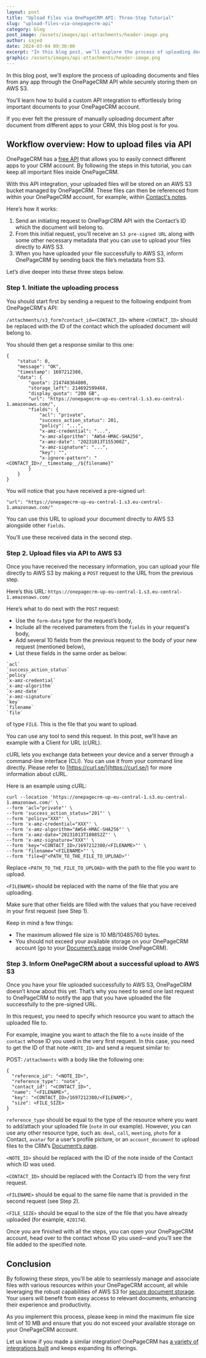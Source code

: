 ```yaml
---
layout: post
title: "Upload Files via OnePageCRM API: Three-Step Tutorial"
slug: "upload-files-via-onepagecrm-api"
category: blog
post_image: /assets/images/api-attachments/header-image.png
author: sajed
date: 2024-03-04 09:30:00
excerpt: "In this blog post, we’ll explore the process of uploading documents and files from any app through the OnePageCRM API while securely storing them on AWS S3."
graphic: /assets/images/api-attachments/header-image.png
---
```


In this blog post, we’ll explore the process of uploading documents and files from any app through the OnePageCRM API while securely storing them on AWS S3.

You’ll learn how to build a custom API integration to effortlessly bring important documents to your OnePageCRM account. 

If you ever felt the pressure of manually uploading document after document from different apps to your CRM, this blog post is for you.

## Workflow overview: How to upload files via API

OnePageCRM has a [free API](https://developer.onepagecrm.com/api) that allows you to easily connect different apps to your CRM account. By following the steps in this tutorial, you can keep all important files inside OnePageCRM.

With this API integration, your uploaded files will be stored on an AWS S3 bucket managed by OnePageCRM. These files can then be referenced from within your OnePageCRM account, for example, within [Contact's notes](https://www.onepagecrm.com/blog/organize-client-notes/). 

Here’s how it works:

1. Send an initiating request to OnePagrCRM API with the Contact’s ID which the document will belong to.
2. From this initial request, you’ll receive an `S3 pre-signed URL` along with some other necessary metadata that you can use to upload your files directly to AWS S3.
3. When you have uploaded your file successfully to AWS S3, inform OnePageCRM by sending back the file’s metadata from S3.

Let’s dive deeper into these three steps below.

### Step 1. Initiate the uploading process

You should start first by sending a request to the following endpoint from OnePageCRM's API: 

`/attachments/s3_form?contact_id=<CONTACT_ID>` where `<CONTACT_ID>` should be replaced with the ID of the contact which the uploaded document will belong to.

You should then get a response similar to this one:

```
{
    "status": 0,
    "message": "OK",
    "timestamp": 1697212380,
    "data": {
        "quota": 214748364800,
        "storage_left": 214692599468,
        "display_quota": "200 GB",
        "url": "https://onepagecrm-up-eu-central-1.s3.eu-central-1.amazonaws.com/",
        "fields": {
            "acl": "private",
            "success_action_status": 201,
            "policy": "...",
            "x-amz-credential": "...",
            "x-amz-algorithm": "AWS4-HMAC-SHA256",
            "x-amz-date": "20231013T155300Z",
            "x-amz-signature": "...",
            "key": "",
            "x-ignore-pattern": "<CONTACT_ID>/__timestamp__/${filename}"
        }
    }
}
```

You will notice that you have received a pre-signed url: 

`"url": "https://onepagecrm-up-eu-central-1.s3.eu-central-1.amazonaws.com/"` 

You can use this URL to upload your document directly to AWS S3 alongside other `fields`. 

You’ll use these received data in the second step.

### Step 2. Upload files via API to AWS S3

Once you have received the necessary information, you can upload your file directly to AWS S3 by making a `POST` request to the URL from the previous step.

Here’s this URL: `https://onepagecrm-up-eu-central-1.s3.eu-central-1.amazonaws.com/` 

Here’s what to do next with the `POST` request:

- Use the `form-data` type for the request’s body,
- Include all the received parameters from the `fields` in your request's body,
- Add several 10 fields from the previous request to the body of your new request (mentioned below),
- List these fields in the same order as below: 

```
`acl`
`success_action_status`
`policy`
`x-amz-credential`
`x-amz-algorithm`
`x-amz-date`
`x-amz-signature`
`key`
`filename`
`file` 
```

of type `FILE`. This is the file that you want to upload.

You can use any tool to send this request. In this post, we’ll have an example with a Client for URL (cURL). 

cURL lets you exchange data between your device and a server through a command-line interface (CLI). You can use it from your command line directly. Please refer to [https://curl.se/](https://curl.se/) for more information about cURL.

Here is an example using cURL:

```
curl --location 'https://onepagecrm-up-eu-central-1.s3.eu-central-1.amazonaws.com/' \
--form 'acl="private"' \
--form 'success_action_status="201"' \
--form 'policy="XXX"' \
--form 'x-amz-credential="XXX"' \
--form 'x-amz-algorithm="AWS4-HMAC-SHA256"' \
--form 'x-amz-date="20231013T180852Z"' \
--form 'x-amz-signature="XXX"' \
--form 'key="<CONTACT_ID>/1697212380/<FILENAME>"' \
--form 'filename="<FILENAME>"' \
--form 'file=@"<PATH_TO_THE_FILE_TO_UPLOAD>"'
```

Replace `<PATH_TO_THE_FILE_TO_UPLOAD>` with the path to the file you want to upload.

`<FILENAME>` should be replaced with the name of the file that you are uploading. 

Make sure that other fields are filled with the values that you have received in your first request (see Step 1).

Keep in mind a few things:

- The maximum allowed file size is 10 MB/10485760 bytes.
- You should not exceed your available storage on your OnePageCRM account (go to your [Document’s page](https://app.onepagecrm.com/documents) inside OnePageCRM).

### Step 3. Inform OnePageCRM about a successful upload to AWS S3

Once you have your file uploaded successfully to AWS S3, OnePageCRM doesn’t know about this yet. That’s why you need to send one last request to OnePageCRM to notify the app that you have uploaded the file successfully to the pre-signed URL. 

In this request, you need to specify which resource you want to attach the uploaded file to.

For example, imagine you want to attach the file to a `note` inside of the `contact` whose ID you used in the very first request. In this case, you need to get the ID of that note `<NOTE_ID>` and send a request similar to: 

POST: `/attachments` with a body like the following one:

```
{
  "reference_id": "<NOTE_ID>",
  "reference_type": "note",
  "contact_id": "<CONTACT_ID>",
  "name": "<FILENAME>",
  "key": "<CONTACT_ID>/1697212380/<FILENAME>",
  "size": <FILE_SIZE>
}
```

`reference_type` should be equal to the type of the resource where you want to add/attach your uploaded file (`note` in our example). However, you can use any other resource type, such as: `deal`, `call`, `meeting`, `photo` for a Contact, `avatar` for a user’s profile picture, or an `account_document` to upload files to the CRM’s [Document’s page](https://www.onepagecrm.com/blog/documents-repository/).

`<NOTE_ID>` should be replaced with the ID of the note inside of the Contact which ID was used.

`<CONTACT_ID>` should be replaced with the Contact’s ID from the very first request.

`<FILENAME>` should be equal to the same file name that is provided in the second request (see Step 2).

`<FILE_SIZE>` should be equal to the size of the file that you have already uploaded (for example, `428174`).

Once you are finished with all the steps, you can open your OnePageCRM account, head over to the contact whose ID you used—and you’ll see the file added to the specified note. 

## Conclusion

By following these steps, you’ll be able to seamlessly manage and associate files with various resources within your OnePageCRM account, all while leveraging the robust capabilities of AWS S3 for [secure document storage](https://www.onepagecrm.com/blog/documents-repository/). Your users will benefit from easy access to relevant documents, enhancing their experience and productivity.

As you implement this process, please keep in mind the maximum file size limit of 10 MB and ensure that you do not exceed your available storage on your OnePageCRM account.

Let us know if you made a similar integration! OnePageCRM has [a variety of integrations built](https://www.onepagecrm.com/features/integrations/) and keeps expanding its offerings.